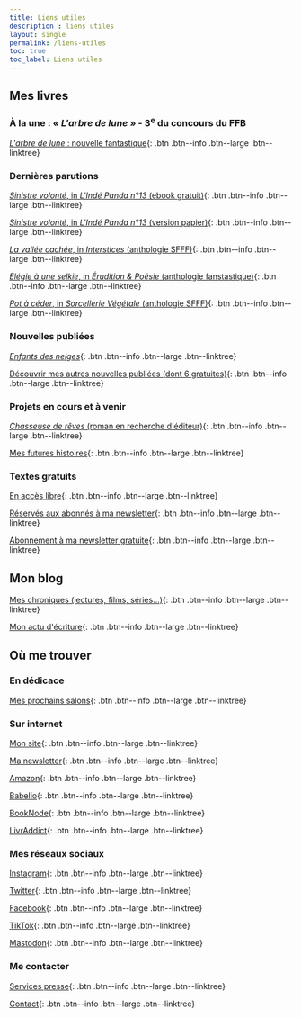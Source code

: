 ```yaml
---
title: Liens utiles
description : liens utiles
layout: single
permalink: /liens-utiles
toc: true
toc_label: Liens utiles
---
```


## Mes livres

### À la une&nbsp;: «&nbsp;*L'arbre de lune*&nbsp;» - 3<sup>e</sup> du concours du FFB

[*L'arbre de lune*&nbsp;: nouvelle fantastique](/publications/l-arbre-de-lune){: .btn .btn--info .btn--large .btn--linktree}


### Dernières parutions

[*Sinistre volonté*, in *L'Indé Panda n°13* (ebook gratuit)](https://amzn.to/45616ik){: .btn .btn--info .btn--large .btn--linktree}

[*Sinistre volonté*, in *L'Indé Panda n°13* (version papier)](https://amzn.to/3EYx1Xc){: .btn .btn--info .btn--large .btn--linktree}

[*La vallée cachée*, in *Interstices* (anthologie SFFF)](https://herosdepapierfroisse.fr/editionshpf/nos-livres/interstices/){: .btn .btn--info .btn--large .btn--linktree}

[*Élégie à une selkie*, in *Érudition & Poésie* (anthologie fanstastique)](https://www.vagabondsdureve.fr/produit/n8-eridution-poesie/){: .btn .btn--info .btn--large .btn--linktree}

[*Pot à céder*, in *Sorcellerie Végétale* (anthologie SFFF)](https://ko-fi.com/s/fb9f228435){: .btn .btn--info .btn--large .btn--linktree}


### Nouvelles publiées

[*Enfants des neiges*](https://ko-fi.com/s/7c84ee8f05){: .btn .btn--info .btn--large .btn--linktree}

[Découvrir mes autres nouvelles publiées (dont 6 gratuites)](/publications){: .btn .btn--info .btn--large .btn--linktree}


### Projets en cours et à venir

[*Chasseuse de rêves* (roman en recherche d'éditeur)](/publications/projets-en-cours/#chasseuse-de-rêves){: .btn .btn--info .btn--large .btn--linktree}

[Mes futures histoires](/publications/projets-en-cours){: .btn .btn--info .btn--large .btn--linktree}


### Textes gratuits

[En accès libre](/echantillons){: .btn .btn--info .btn--large .btn--linktree}

[Réservés aux abonnés à ma newsletter](/bonus){: .btn .btn--info .btn--large .btn--linktree}

[Abonnement à ma newsletter gratuite](/bonus#abonnez-vous){: .btn .btn--info .btn--large .btn--linktree}


## Mon blog

[Mes chroniques (lectures, films, séries&hellip;)](/blog/categories#chronique){: .btn .btn--info .btn--large .btn--linktree}

[Mon actu d'écriture](/blog/tags#écriture){: .btn .btn--info .btn--large .btn--linktree}


## Où me trouver

### En dédicace

[Mes prochains salons](/agenda){: .btn .btn--info .btn--large .btn--linktree}

### Sur internet

[Mon site](/){: .btn .btn--info .btn--large .btn--linktree}

[Ma newsletter](/bonus#abonnez-vous){: .btn .btn--info .btn--large .btn--linktree}

[Amazon](https://amzn.to/48vvKEK){: .btn .btn--info .btn--large .btn--linktree}

[Babelio](https://www.babelio.com/auteur/Catherine-Phan-Van/586698){: .btn .btn--info .btn--large .btn--linktree}

[BookNode](https://booknode.com/auteur/catherine-phan-van){: .btn .btn--info .btn--large .btn--linktree}

[LivrAddict](https://www.livraddict.com/biblio/auteur/catherine-phan-van.html){: .btn .btn--info .btn--large .btn--linktree}

### Mes réseaux sociaux

[Instagram](https://www.instagram.com/cathphanvan/){: .btn .btn--info .btn--large .btn--linktree}

[Twitter](https://twitter.com/CathPhanvan){: .btn .btn--info .btn--large .btn--linktree}

[Facebook](https://www.facebook.com/CathPhanvan){: .btn .btn--info .btn--large .btn--linktree}

[TikTok](https://www.tiktok.com/@cathphanvan){: .btn .btn--info .btn--large .btn--linktree}

[Mastodon](https://piaille.fr/@cathphanvan){: .btn .btn--info .btn--large .btn--linktree}

### Me contacter

[Services presse](https://simplement.pro/u/CathPhanvan){: .btn .btn--info .btn--large .btn--linktree}

[Contact](/contact){: .btn .btn--info .btn--large .btn--linktree}


